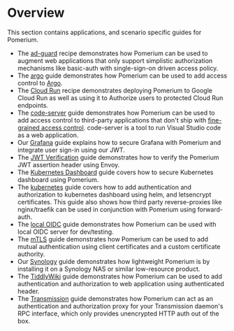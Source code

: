 # Overview

This section contains applications, and scenario specific guides for Pomerium.

- The [ad-guard](./ad-guard.md) recipe demonstrates how Pomerium can be used to augment web applications that only support simplistic authorization mechanisms like basic-auth with single-sign-on driven access policy.
- The [argo](./argo.md) guide demonstrates how Pomerium can be used to add access control to [Argo](https://argoproj.github.io/projects/argo).
- The [Cloud Run](./cloud-run.md) recipe demonstrates deploying Pomerium to Google Cloud Run as well as using it to Authorize users to protected Cloud Run endpoints.
- The [code-server](./code-server.md) guide demonstrates how Pomerium can be used to add access control to third-party applications that don't ship with [fine-grained access control](https://github.com/cdr/code-server/issues/905). code-server is a tool to run Visual Studio code as a web application.
- Our [Grafana](./grafana.md) guide explains how to secure Grafana with Pomerium and integrate user sign-in using our JWT.
- The [JWT Verification](./jwt-verification.md) guide demonstrates how to verify the Pomerium JWT assertion header using Envoy.
- The [Kubernetes Dashboard](./kubernetes-dashboard.md) guide covers how to secure Kubernetes dashboard using Pomerium.
- The [kubernetes](./kubernetes.md) guide covers how to add authentication and authorization to kubernetes dashboard using helm, and letsencrypt certificates. This guide also shows how third party reverse-proxies like nginx/traefik can be used in conjunction with Pomerium using forward-auth.
- The [local OIDC](./local-oidc.md) guide demonstrates how Pomerium can be used with local OIDC server for dev/testing.
- The [mTLS](./mtls.md) guide demonstrates how Pomerium can be used to add mutual authentication using client certificates and a custom certificate authority.
- Our [Synology](./synology.md) guide demonstrates how lightweight Pomerium is by installing it on a Synology NAS or similar low-resource product.
- The [TiddlyWiki](./tiddlywiki.md) guide demonstrates how Pomerium can be used to add authentication and authorization to web application using authenticated header.
- The [Transmission](./transmission.md) guide demonstrates how Pomerium can act as an authentication and authorization proxy for your Transmission daemon's RPC interface, which only provides unencrypted HTTP auth out of the box.
